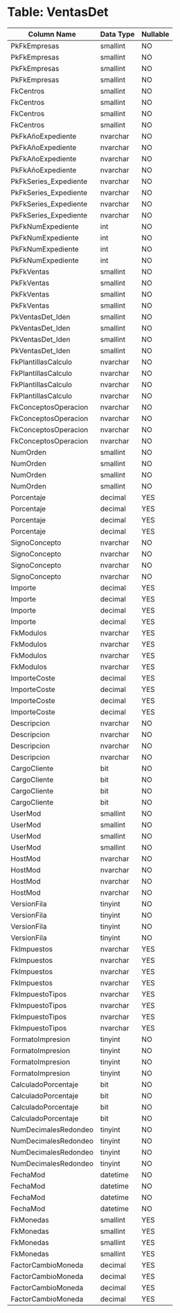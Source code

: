 # Table: VentasDet

| Column Name | Data Type | Nullable |
|-------------|-----------|----------|
| PkFkEmpresas | smallint | NO |
| PkFkEmpresas | smallint | NO |
| PkFkEmpresas | smallint | NO |
| PkFkEmpresas | smallint | NO |
| FkCentros | smallint | NO |
| FkCentros | smallint | NO |
| FkCentros | smallint | NO |
| FkCentros | smallint | NO |
| PkFkAñoExpediente | nvarchar | NO |
| PkFkAñoExpediente | nvarchar | NO |
| PkFkAñoExpediente | nvarchar | NO |
| PkFkAñoExpediente | nvarchar | NO |
| PkFkSeries_Expediente | nvarchar | NO |
| PkFkSeries_Expediente | nvarchar | NO |
| PkFkSeries_Expediente | nvarchar | NO |
| PkFkSeries_Expediente | nvarchar | NO |
| PkFkNumExpediente | int | NO |
| PkFkNumExpediente | int | NO |
| PkFkNumExpediente | int | NO |
| PkFkNumExpediente | int | NO |
| PkFkVentas | smallint | NO |
| PkFkVentas | smallint | NO |
| PkFkVentas | smallint | NO |
| PkFkVentas | smallint | NO |
| PkVentasDet_Iden | smallint | NO |
| PkVentasDet_Iden | smallint | NO |
| PkVentasDet_Iden | smallint | NO |
| PkVentasDet_Iden | smallint | NO |
| FkPlantillasCalculo | nvarchar | NO |
| FkPlantillasCalculo | nvarchar | NO |
| FkPlantillasCalculo | nvarchar | NO |
| FkPlantillasCalculo | nvarchar | NO |
| FkConceptosOperacion | nvarchar | NO |
| FkConceptosOperacion | nvarchar | NO |
| FkConceptosOperacion | nvarchar | NO |
| FkConceptosOperacion | nvarchar | NO |
| NumOrden | smallint | NO |
| NumOrden | smallint | NO |
| NumOrden | smallint | NO |
| NumOrden | smallint | NO |
| Porcentaje | decimal | YES |
| Porcentaje | decimal | YES |
| Porcentaje | decimal | YES |
| Porcentaje | decimal | YES |
| SignoConcepto | nvarchar | NO |
| SignoConcepto | nvarchar | NO |
| SignoConcepto | nvarchar | NO |
| SignoConcepto | nvarchar | NO |
| Importe | decimal | YES |
| Importe | decimal | YES |
| Importe | decimal | YES |
| Importe | decimal | YES |
| FkModulos | nvarchar | YES |
| FkModulos | nvarchar | YES |
| FkModulos | nvarchar | YES |
| FkModulos | nvarchar | YES |
| ImporteCoste | decimal | YES |
| ImporteCoste | decimal | YES |
| ImporteCoste | decimal | YES |
| ImporteCoste | decimal | YES |
| Descripcion | nvarchar | NO |
| Descripcion | nvarchar | NO |
| Descripcion | nvarchar | NO |
| Descripcion | nvarchar | NO |
| CargoCliente | bit | NO |
| CargoCliente | bit | NO |
| CargoCliente | bit | NO |
| CargoCliente | bit | NO |
| UserMod | smallint | NO |
| UserMod | smallint | NO |
| UserMod | smallint | NO |
| UserMod | smallint | NO |
| HostMod | nvarchar | NO |
| HostMod | nvarchar | NO |
| HostMod | nvarchar | NO |
| HostMod | nvarchar | NO |
| VersionFila | tinyint | NO |
| VersionFila | tinyint | NO |
| VersionFila | tinyint | NO |
| VersionFila | tinyint | NO |
| FkImpuestos | nvarchar | YES |
| FkImpuestos | nvarchar | YES |
| FkImpuestos | nvarchar | YES |
| FkImpuestos | nvarchar | YES |
| FkImpuestoTipos | nvarchar | YES |
| FkImpuestoTipos | nvarchar | YES |
| FkImpuestoTipos | nvarchar | YES |
| FkImpuestoTipos | nvarchar | YES |
| FormatoImpresion | tinyint | NO |
| FormatoImpresion | tinyint | NO |
| FormatoImpresion | tinyint | NO |
| FormatoImpresion | tinyint | NO |
| CalculadoPorcentaje | bit | NO |
| CalculadoPorcentaje | bit | NO |
| CalculadoPorcentaje | bit | NO |
| CalculadoPorcentaje | bit | NO |
| NumDecimalesRedondeo | tinyint | NO |
| NumDecimalesRedondeo | tinyint | NO |
| NumDecimalesRedondeo | tinyint | NO |
| NumDecimalesRedondeo | tinyint | NO |
| FechaMod | datetime | NO |
| FechaMod | datetime | NO |
| FechaMod | datetime | NO |
| FechaMod | datetime | NO |
| FkMonedas | smallint | YES |
| FkMonedas | smallint | YES |
| FkMonedas | smallint | YES |
| FkMonedas | smallint | YES |
| FactorCambioMoneda | decimal | YES |
| FactorCambioMoneda | decimal | YES |
| FactorCambioMoneda | decimal | YES |
| FactorCambioMoneda | decimal | YES |
